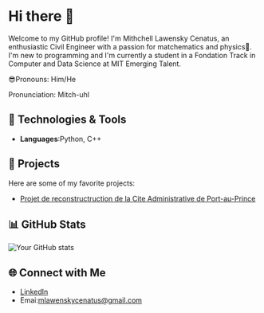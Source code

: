 # Hi there 👋

Welcome to my GitHub profile!
I'm Mithchell Lawensky Cenatus, an enthusiastic Civil Engineer with a passion for matchematics and physics🚀.
I'm new to programming and I'm currently a student in a Fondation Track in Computer and Data Science at MIT
Emerging Talent.

😎Pronouns: Him/He

Pronunciation: Mitch-uhl


## 🔧 Technologies & Tools
- **Languages**:Python, C++

## 🚀 Projects
Here are some of my favorite projects:
- [Projet de reconstructruction de la Cite Administrative de Port-au-Prince](https://youtu.be/oUdI1pYpFEk?si=rEsiEgXVc7bbiCyy)


## 📊 GitHub Stats
![Your GitHub stats](https://github-readme-stats.vercel.app/api?username=mithchell509&show_icons=true&theme=radical)


## 🌐 Connect with Me
- [LinkedIn](https://www.linkedin.com/in/mithchell-lawensky-cenatus-75a76b173?utm_source=share&utm_campaign=share_via&utm_content=profile&utm_medium=android_app)
- Emai:mlawenskycenatus@gmail.com

